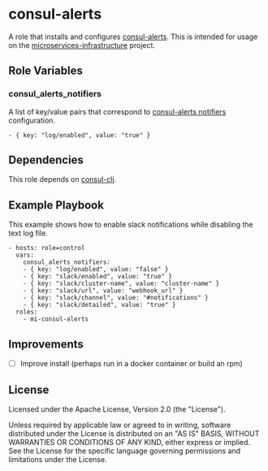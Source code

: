 consul-alerts
=========

A role that installs and configures [consul-alerts](https://github.com/AcalephStorage/consul-alerts). This is intended for usage on the [microservices-infrastructure](https://github.com/CiscoCloud/microservices-infrastructure) project.

Role Variables
--------------

### consul_alerts_notifiers

A list of key/value pairs that correspond to [consul-alerts notifiers](https://github.com/AcalephStorage/consul-alerts#notifiers) configuration.

    - { key: "log/enabled", value: "true" }

Dependencies
------------

This role depends on [consul-cli](https://github.com/CiscoCloud/consul-cli).

Example Playbook
----------------

This example shows how to enable slack notifications while disabling the text log file.

    - hosts: role=control
      vars:
        consul_alerts_notifiers:
        - { key: "log/enabled", value: "false" }
        - { key: "slack/enabled", value: "true" }
        - { key: "slack/cluster-name", value: "cluster-name" }
        - { key: "slack/url", value: "webhook_url" }
        - { key: "slack/channel", value: "#notifications" }
        - { key: "slack/detailed", value: "true" }
      roles:
        - mi-consul-alerts

Improvements
---------------

- [ ] Improve install (perhaps run in a docker container or build an rpm)

License
-------

Licensed under the Apache License, Version 2.0 (the "License").

Unless required by applicable law or agreed to in writing, software distributed under the License is distributed on an "AS IS" BASIS, WITHOUT WARRANTIES OR CONDITIONS OF ANY KIND, either express or implied. See the License for the specific language governing permissions and limitations under the License.
